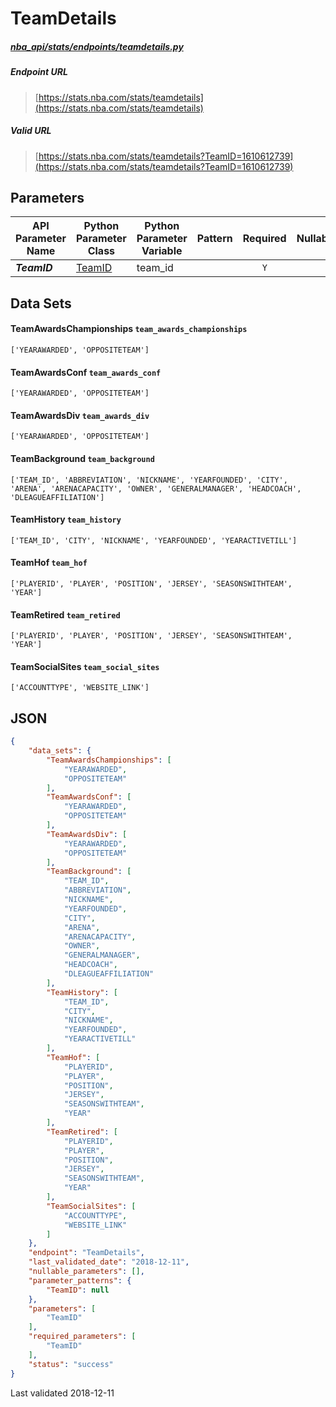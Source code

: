 # TeamDetails
##### [nba_api/stats/endpoints/teamdetails.py](https://github.com/swar/nba_api/blob/master/nba_api/stats/endpoints/teamdetails.py)

##### Endpoint URL
>[https://stats.nba.com/stats/teamdetails](https://stats.nba.com/stats/teamdetails)

##### Valid URL
>[https://stats.nba.com/stats/teamdetails?TeamID=1610612739](https://stats.nba.com/stats/teamdetails?TeamID=1610612739)

## Parameters
API Parameter Name | Python Parameter Class | Python Parameter Variable | Pattern | Required | Nullable
------------ | ------------ | ------------ | :-----------: | :---: | :---:
_**TeamID**_ | [TeamID](https://github.com/swar/nba_api/blob/master/docs/nba_api/stats/library/parameters.md#TeamID) | team_id |  | `Y` |  | 

## Data Sets
#### TeamAwardsChampionships `team_awards_championships`
```text
['YEARAWARDED', 'OPPOSITETEAM']
```

#### TeamAwardsConf `team_awards_conf`
```text
['YEARAWARDED', 'OPPOSITETEAM']
```

#### TeamAwardsDiv `team_awards_div`
```text
['YEARAWARDED', 'OPPOSITETEAM']
```

#### TeamBackground `team_background`
```text
['TEAM_ID', 'ABBREVIATION', 'NICKNAME', 'YEARFOUNDED', 'CITY', 'ARENA', 'ARENACAPACITY', 'OWNER', 'GENERALMANAGER', 'HEADCOACH', 'DLEAGUEAFFILIATION']
```

#### TeamHistory `team_history`
```text
['TEAM_ID', 'CITY', 'NICKNAME', 'YEARFOUNDED', 'YEARACTIVETILL']
```

#### TeamHof `team_hof`
```text
['PLAYERID', 'PLAYER', 'POSITION', 'JERSEY', 'SEASONSWITHTEAM', 'YEAR']
```

#### TeamRetired `team_retired`
```text
['PLAYERID', 'PLAYER', 'POSITION', 'JERSEY', 'SEASONSWITHTEAM', 'YEAR']
```

#### TeamSocialSites `team_social_sites`
```text
['ACCOUNTTYPE', 'WEBSITE_LINK']
```


## JSON
```json
{
    "data_sets": {
        "TeamAwardsChampionships": [
            "YEARAWARDED",
            "OPPOSITETEAM"
        ],
        "TeamAwardsConf": [
            "YEARAWARDED",
            "OPPOSITETEAM"
        ],
        "TeamAwardsDiv": [
            "YEARAWARDED",
            "OPPOSITETEAM"
        ],
        "TeamBackground": [
            "TEAM_ID",
            "ABBREVIATION",
            "NICKNAME",
            "YEARFOUNDED",
            "CITY",
            "ARENA",
            "ARENACAPACITY",
            "OWNER",
            "GENERALMANAGER",
            "HEADCOACH",
            "DLEAGUEAFFILIATION"
        ],
        "TeamHistory": [
            "TEAM_ID",
            "CITY",
            "NICKNAME",
            "YEARFOUNDED",
            "YEARACTIVETILL"
        ],
        "TeamHof": [
            "PLAYERID",
            "PLAYER",
            "POSITION",
            "JERSEY",
            "SEASONSWITHTEAM",
            "YEAR"
        ],
        "TeamRetired": [
            "PLAYERID",
            "PLAYER",
            "POSITION",
            "JERSEY",
            "SEASONSWITHTEAM",
            "YEAR"
        ],
        "TeamSocialSites": [
            "ACCOUNTTYPE",
            "WEBSITE_LINK"
        ]
    },
    "endpoint": "TeamDetails",
    "last_validated_date": "2018-12-11",
    "nullable_parameters": [],
    "parameter_patterns": {
        "TeamID": null
    },
    "parameters": [
        "TeamID"
    ],
    "required_parameters": [
        "TeamID"
    ],
    "status": "success"
}
```

Last validated 2018-12-11